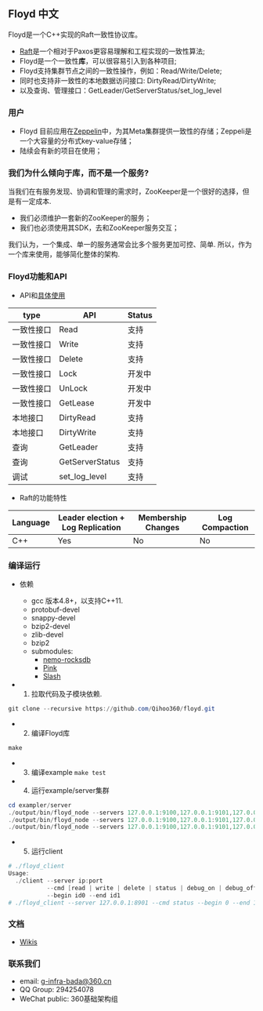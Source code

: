 ## Floyd 中文

Floyd是一个C++实现的Raft一致性协议库。 

* [Raft](https://raft.github.io/)是一个相对于Paxos更容易理解和工程实现的一致性算法;
* Floyd是一个一致性**库**，可以很容易引入到各种项目; 
* Floyd支持集群节点之间的一致性操作，例如：Read/Write/Delete; 
* 同时也支持非一致性的本地数据访问接口: DirtyRead/DirtyWrite;
* 以及查询、管理接口：GetLeader/GetServerStatus/set_log_level

### 用户

* Floyd 目前应用在[Zeppelin](https://github.com/Qihoo360/zeppelin)中，为其Meta集群提供一致性的存储；Zeppeli是一个大容量的分布式key-value存储；
* 陆续会有新的项目在使用；

### 我们为什么倾向于库，而不是一个服务?

当我们在有服务发现、协调和管理的需求时，ZooKeeper是一个很好的选择，但是有一定成本. 
* 我们必须维护一套新的ZooKeeper的服务；
* 我们也必须使用其SDK，去和ZooKeeper服务交互； 

我们认为，一个集成、单一的服务通常会比多个服务更加可控、简单. 所以，作为一个库来使用，能够简化整体的架构.  


### Floyd功能和API

* API和[具体使用](https://github.com/Qihoo360/floyd/wiki/API%E4%BB%8B%E7%BB%8D%E4%B8%8E%E4%BD%BF%E7%94%A8)

| type | API | Status |
| -- | -- | -- |
| 一致性接口 | Read | 支持 |
| 一致性接口 | Write | 支持 |
| 一致性接口 | Delete | 支持 | 
| 一致性接口| Lock | 开发中 | 
| 一致性接口 | UnLock | 开发中 | 
| 一致性接口| GetLease | 开发中 | 
| 本地接口 | DirtyRead | 支持 |
| 本地接口 | DirtyWrite | 支持 |
| 查询 | GetLeader | 支持 |
| 查询 | GetServerStatus | 支持 |
| 调试 | set_log_level | 支持 |

* Raft的功能特性

| Language | Leader election + Log Replication | Membership Changes | Log Compaction |
| -- | -- | -- | -- |
| C++ | Yes | No | No |


### 编译运行

* 依赖
    - gcc 版本4.8+，以支持C++11.
    - protobuf-devel
    - snappy-devel  
    - bzip2-devel
    - zlib-devel
    - bzip2
    - submodules:
        - [nemo-rocksdb](https://github.com/Qihoo360/nemo-rocksdb)
        - [Pink](https://github.com/Qihoo360/pink)
        - [Slash](https://github.com/Qihoo360/slash)


* 1) 拉取代码及子模块依赖.
```powershell
git clone --recursive https://github.com/Qihoo360/floyd.git
```
* 2) 编译Floyd库
```powershell
make
```
* 3) 编译example
`make test`
* 4) 运行example/server集群

```powershell
cd exampler/server
./output/bin/floyd_node --servers 127.0.0.1:9100,127.0.0.1:9101,127.0.0.1:9102 --local_ip 127.0.0.1 --local_port 9100 --sdk_port 8900 --data_path ./node1/data --log_path ./node1/log
./output/bin/floyd_node --servers 127.0.0.1:9100,127.0.0.1:9101,127.0.0.1:9102 --local_ip 127.0.0.1 --local_port 9101 --sdk_port 8901 --data_path ./node2/data --log_path ./node2/log
./output/bin/floyd_node --servers 127.0.0.1:9100,127.0.0.1:9101,127.0.0.1:9102 --local_ip 127.0.0.1 --local_port 9102 --sdk_port 8902 --data_path ./node3/data --log_path ./node3/log
```

* 5) 运行client

```powershell
# ./floyd_client
Usage:
  ./client --server ip:port
           --cmd [read | write | delete | status | debug_on | debug_off]
           --begin id0 --end id1
# ./floyd_client --server 127.0.0.1:8901 --cmd status --begin 0 --end 1
```

### 文档
* [Wikis](https://github.com/Qihoo360/floyd/wiki)

### 联系我们

* email: g-infra-bada@360.cn
* QQ Group: 294254078
* WeChat public: 360基础架构组 
